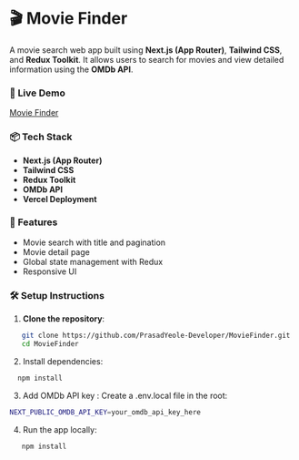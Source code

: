 # 🎬 Movie Finder

A movie search web app built using **Next.js (App Router)**, **Tailwind CSS**, and **Redux Toolkit**. It allows users to search for movies and view detailed information using the **OMDb API**.

### 🔗 Live Demo

[Movie Finder](https://movie-finder-one-puce.vercel.app/)

### 📦 Tech Stack

- **Next.js (App Router)**
- **Tailwind CSS**
- **Redux Toolkit**
- **OMDb API**
- **Vercel Deployment**

### 🚀 Features

- Movie search with title and pagination
- Movie detail page
- Global state management with Redux
- Responsive UI

### 🛠️ Setup Instructions

1. **Clone the repository**:

```bash
   git clone https://github.com/PrasadYeole-Developer/MovieFinder.git
   cd MovieFinder
```

2. Install dependencies:

 ```bash
   npm install
 ```

3. Add OMDb API key : Create a .env.local file in the root:

```bash
NEXT_PUBLIC_OMDB_API_KEY=your_omdb_api_key_here
```

4. Run the app locally:

```bash
   npm install
```


